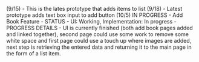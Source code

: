 (9/15) - This is the lates prototype that adds items to list
(9/18) - Latest prototype adds text box input to add button
(10/5) IN PROGRESS - Add Book Feature - STATUS - UI: Working, Implementation: In progress - PROGRESS DETAILS - UI is currently finished (both add book pages added and linked together), second page could use some work to remove some white space and first page could use a touch up where images are added, next step is retrieving the entered data and returning it to the main page in the form of a list item.

